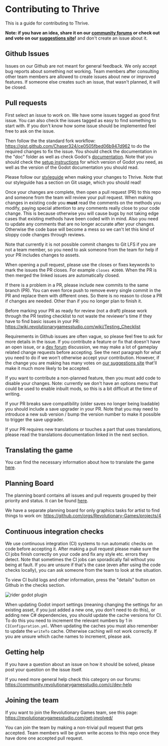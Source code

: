 # Contributing to Thrive

This is a guide for contributing to Thrive.

__Note: if you have an idea, share it on our [community
forums](https://community.revolutionarygamesstudio.com/) or check out
and vote on our [suggestions
site](https://suggestions.revolutionarygamesstudio.com/)!__ and don't
create an issue about it.

## Github Issues

Issues on our Github are not meant for general feedback. We only
accept bug reports about something not working. Team members after
consulting other team members are allowed to create issues about new
or improved features. If someone else creates such an issue, that
wasn't planned, it will be closed.

## Pull requests

First select an issue to work on. We have some issues tagged as good
first issue. You can also check the issues tagged as easy to find
something to start with. If you don't know how some issue should be
implemented feel free to ask on the issue.

Then follow the the standard fork workflow:
https://gist.github.com/Chaser324/ce0505fbed06b947d962 to do the
required changes to fix the issue. You should check the documentation
in the "doc" folder as well as check Godot's
[documentation](https://docs.godotengine.org/en/stable/). Note that
you should check the [setup instructions](doc/setup_instructions.md)
for which version of Godot you need, as well as the version of the
Godot documentation you should read.

Please follow our [styleguide](doc/style_guide.md) when making your
changes to Thrive. Note that our styleguide has a section on Git
usage, which you should read!

Once your changes are complete, then open a pull request (PR) to this
repo and someone from the team will review your pull request. When
making changes in existing code you **must** read the comments on the
methods you modify, paying special attention to any comments really
close to your code change. This is because otherwise you will cause
bugs by not taking edge cases that existing methods have been coded
with in mind. Also you need to update any comments that are no longer
accurate after your changes. Otherwise the code base will become a
mess so we can't let this kind of sloppy code changes through reviews.

Note that currently it is not possible commit changes to Git LFS if
you are not a team member, so you need to ask someone from the team
for help if your PR includes changes to assets.

When opening a pull request, please use the closes or fixes keywords
to mark the issues the PR closes. For example `closes #2000`. When the
PR is then merged the linked issues are automatically closed.

If there is a problem in a PR, please include new commits to the same
branch (PR). You can even force push to remove every single commit in
the PR and replace them with different ones. So there is no reason to
close a PR if changes are needed. Other than if you no longer plan to
finish it.

Before marking your PR as ready for review (not a draft) please work
through the PR testing checklist to not waste the reviewer's time if
they have to find basic issues in your PR:
https://wiki.revolutionarygamesstudio.com/wiki/Testing_Checklist

Requirements in Github issues are often vague, so please feel free to
ask for more details in the issue. If you contribute a feature or fix
that doesn't have an open issue, or a [dev
forum](https://forum.revolutionarygamesstudio.com/) discussion, we may
make a lot of gameplay related change requests before accepting. See
the next paragraph for what you need to do if we won't otherwise
accept your contribution. However, if the change you are making has many votes
on [our suggestions
site](https://suggestions.revolutionarygamesstudio.com/) that'll make
it much more likely to be accepted.

If you want to contribute a non-planned feature, then you must add
code to disable your changes. Note: currently we don't have an options
menu that could be used to enable inbuilt mods, so this is a bit
difficult at the time of writing.

If your PR breaks save compatibility (older saves no longer being
loadable) you should include a save upgrader in your PR. Note that you
may need to introduce a new sub version / bump the version number to
make it possible to trigger the save upgrader.

If your PR requires new translations or touches a part that uses translations,
please read the translations documentation linked in the next section.

## Translating the game

You can find the necessary information about how to translate the game [here](doc/working_with_translations.md).

## Planning Board

The planning board contains all issues and pull requests grouped
by their priority and status. It can be found [here](https://github.com/orgs/Revolutionary-Games/projects/2).

We have a separate planning board for only graphics tasks for artist
to find things to work on:
https://github.com/orgs/Revolutionary-Games/projects/4

## Continuous integration checks

We use continuous integration (CI) systems to run automatic checks on
code before accepting it. After making a pull request please make sure
the CI jobs finish correctly on your code and fix any style
etc. errors they detect. Note that sometimes the CI jobs can
sporadically fail without you being at fault. If you are unsure if
that's the case (even after using the code checks locally), you can
ask someone from the team to look at the situation.

To view CI build logs and other information, press the "details" button on Github in the 
checks section.

<img src="https://randomthrivefiles.b-cdn.net/setup_instructions/images/viewing_ci_results.png" alt="rider godot plugin">

When updating Godot import settings (meaning changing the settings for
an existing asset, if you just added a new one, you don't need to do
this), or adding new C# dependencies, you should update the cache
versions for CI. To do this you need to increment the relevant numbers
by 1 in `CIConfiguration.yml`. When updating the caches you must also
remember to update the `writeTo` cache. Otherwise caching will not
work correctly. If you are unsure which cache names to increment,
please ask.

## Getting help

If you have a question about an issue on how it should be solved,
please post your question on the issue itself.

If you need more general help check this category on our forums:
https://community.revolutionarygamesstudio.com/c/dev-help

## Joining the team

If you want to join the Revolutionary Games team, see this page:
https://revolutionarygamesstudio.com/get-involved/

You can join the team by making a non-trivial pull request that gets
accepted. Team members will be given write access to this repo once
they have done one accepted pull request.

